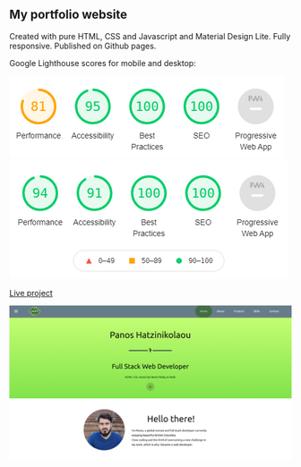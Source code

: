 ## My portfolio website
Created with pure HTML, CSS and Javascript and Material Design Lite. Fully responsive. Published on Github pages.

Google Lighthouse scores for mobile and desktop: 

![Mobile](https://raw.githubusercontent.com/Paahn/paahn-portfolio/master/assets/mobile-lighthouse.PNG)
![Desktop](https://raw.githubusercontent.com/Paahn/paahn-portfolio/master/assets/desktop-lighthouse.PNG)

[Live project](https://paahn.github.io/paahn-portfolio/)

![Preview](https://raw.githubusercontent.com/Paahn/paahn-portfolio/master/assets/paahn-portfolio-cover.png)
